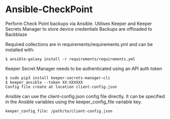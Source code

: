 # Ansible-CheckPoint
Perform Check Point backups via Ansible. Utilises Keeper and Keeper Secrets Manager to store device credentials
Backups are offloaded to Backblaze

Required collections are in requirements/requirements.yml and can be installed with:
```
$ ansible-galaxy install -r requirements/requirements.yml
```

Keeper Secret Manager needs to be authenticated using an API auth token
```
$ sudo pip3 install keeper-secrets-manager-cli
$ keeper_ansible --token XX:XXXXXX
Config file create at location client-config.json
```

Ansible can use the client-config.json config file directly. It can be specified in the Ansible variables using the keeper_config_file variable key.
```
keeper_config_file: /path/to/client-config.json
```
